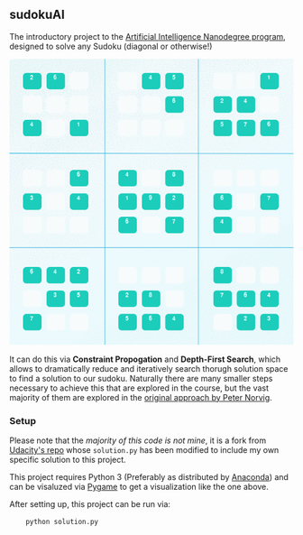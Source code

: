 ## sudokuAI

The introductory project to the [Artificial Intelligence Nanodegree program](https://classroom.udacity.com/nanodegrees/nd889/syllabus), designed to solve any Sudoku (diagonal or otherwise!) 

![](images/pygame.gif)

It can do this via **Constraint Propogation** and **Depth-First Search**, which allows to dramatically reduce and iteratively search thorugh solution space to find a solution to our sudoku. Naturally there are many smaller steps necessary to achieve this that are explored in the course, but the vast majority of them are explored in the [original approach by Peter Norvig](http://norvig.com/sudoku.html). 

### Setup

Please note that the *majority of this code is not mine*, it is a fork from [Udacity's repo](https://github.com/udacity/aind-sudoku) whose `solution.py` has been modified to include my own specific solution to this project. 

This project requires Python 3 (Preferably as distributed by [Anaconda](https://www.continuum.io/downloads)) and can be visaluzed via [Pygame](http://www.pygame.org/download.shtml) to get a visualization like the one above. 

After setting up, this project can be run via:

        python solution.py